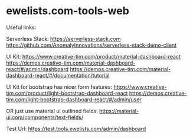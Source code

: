 # ewelists.com-tools-web

Useful links:

Serverless Stack:
https://serverless-stack.com
https://github.com/AnomalyInnovations/serverless-stack-demo-client

UI Kit:
https://www.creative-tim.com/product/material-dashboard-react
https://demos.creative-tim.com/material-dashboard-react/#/admin/dashboard
https://demos.creative-tim.com/material-dashboard-react/#/documentation/tutorial


UI Kit for bootstrap has nicer form features:
https://www.creative-tim.com/product/light-bootstrap-dashboard-react
https://demos.creative-tim.com/light-bootstrap-dashboard-react/#/admin/user

OR just use material ui outlined fields:
https://material-ui.com/components/text-fields/


Test Url: https://test.tools.ewelists.com/admin/dashboard
